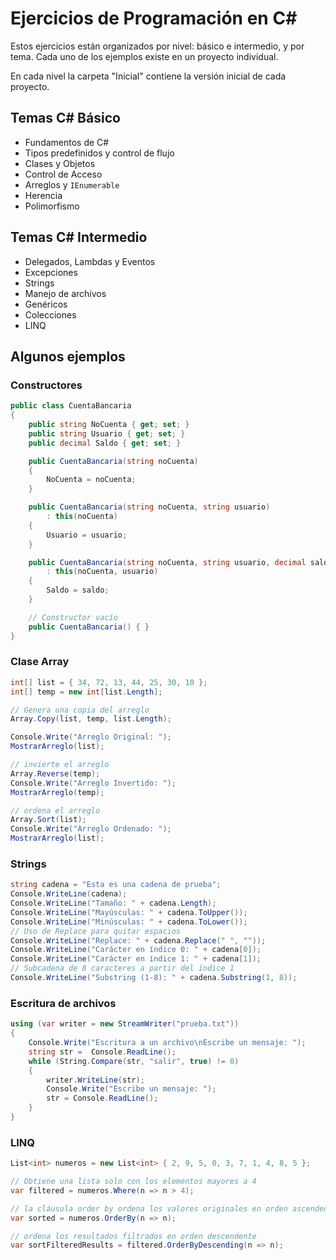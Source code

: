 Ejercicios de Programación en C#
===============

Estos ejercicios están organizados por nivel: básico e intermedio, y por tema. Cada uno de los ejemplos existe en un proyecto individual. 

En cada nivel la carpeta "Inicial" contiene la versión inicial de cada proyecto.

## Temas C# Básico

- Fundamentos de C#
- Tipos predefinidos y control de flujo
- Clases y Objetos
- Control de Acceso
- Arreglos y `IEnumerable`
- Herencia
- Polimorfismo

## Temas C# Intermedio

- Delegados, Lambdas y Eventos
- Excepciones
- Strings
- Manejo de archivos
- Genéricos
- Colecciones
- LINQ

## Algunos ejemplos

### Constructores
```c#
public class CuentaBancaria
{
    public string NoCuenta { get; set; }
    public string Usuario { get; set; }
    public decimal Saldo { get; set; }       

    public CuentaBancaria(string noCuenta)
    {
        NoCuenta = noCuenta;
    }

    public CuentaBancaria(string noCuenta, string usuario)
        : this(noCuenta)
    {           
        Usuario = usuario;
    }

    public CuentaBancaria(string noCuenta, string usuario, decimal saldo)
        : this(noCuenta, usuario)
    {            
        Saldo = saldo;
    }

    // Constructor vacío
    public CuentaBancaria() { }
}
```

### Clase Array
```c#
int[] list = { 34, 72, 13, 44, 25, 30, 10 };
int[] temp = new int[list.Length];

// Genera una copia del arreglo
Array.Copy(list, temp, list.Length);

Console.Write("Arreglo Original: ");
MostrarArreglo(list);

// invierte el arreglo
Array.Reverse(temp);
Console.Write("Arreglo Invertido: ");
MostrarArreglo(temp);

// ordena el arreglo
Array.Sort(list);
Console.Write("Arreglo Ordenado: ");
MostrarArreglo(list);
 ```
 
### Strings
```c#
string cadena = "Esta es una cadena de prueba";
Console.WriteLine(cadena);
Console.WriteLine("Tamaño: " + cadena.Length);
Console.WriteLine("Mayúsculas: " + cadena.ToUpper());
Console.WriteLine("Minúsculas: " + cadena.ToLower());
// Uso de Replace para quitar espacios
Console.WriteLine("Replace: " + cadena.Replace(" ", ""));
Console.WriteLine("Carácter en índice 0: " + cadena[0]);
Console.WriteLine("Carácter en índice 1: " + cadena[1]);
// Subcadena de 8 caracteres a partir del índice 1
Console.WriteLine("Substring (1-8): " + cadena.Substring(1, 8)); 
 ```
 
### Escritura de archivos
```c#
using (var writer = new StreamWriter("prueba.txt"))
{
    Console.Write("Escritura a un archivo\nEscribe un mensaje: ");
    string str =  Console.ReadLine();
    while (String.Compare(str, "salir", true) != 0)
    {
        writer.WriteLine(str);
        Console.Write("Escribe un mensaje: ");
        str = Console.ReadLine();
    }                    
}
```

### LINQ
```c#
List<int> numeros = new List<int> { 2, 9, 5, 0, 3, 7, 1, 4, 8, 5 };

// Obtiene una lista solo con los elementos mayores a 4
var filtered = numeros.Where(n => n > 4);

// la cláusula order by ordena los valores originales en orden ascendente            
var sorted = numeros.OrderBy(n => n);

// ordena los resultados filtrados en orden descendente            
var sortFilteredResults = filtered.OrderByDescending(n => n);

```
